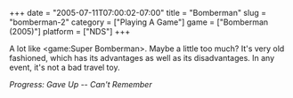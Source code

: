 +++
date = "2005-07-11T07:00:02-07:00"
title = "Bomberman"
slug = "bomberman-2"
category = ["Playing A Game"]
game = ["Bomberman (2005)"]
platform = ["NDS"]
+++

A lot like <game:Super Bomberman>. Maybe a little too much? It's very old fashioned, which has its advantages as well as its disadvantages. In any event, it's not a bad travel toy.

<i>Progress: Gave Up -- Can't Remember</i>
